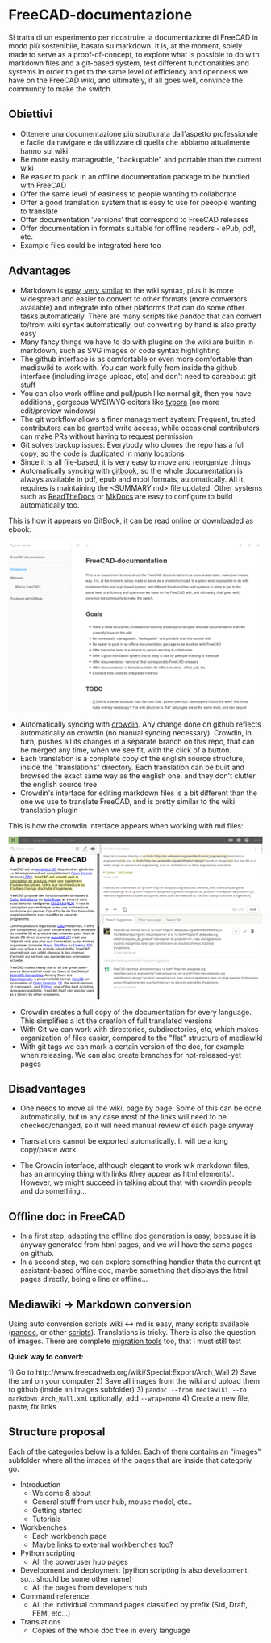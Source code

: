 # FreeCAD-documentazione

Si tratta di un esperimento per ricostruire la documentazione di FreeCAD in modo più sostenibile, basato su markdown. It is, at the moment, solely made to serve as a proof-of-concept, to explore what is possible to do with markdown files and a git-based system, test different functionalities and systems in order to get to the same level of efficiency and openness we have on the FreeCAD wiki, and ultimately, if all goes well, convince the community to make the switch.

## Obiettivi

* Ottenere una documentazione più strutturata dall'aspetto professionale e facile da navigare e da utilizzare di quella che abbiamo attualmente hanno sul wiki
* Be more easily manageable, "backupable" and portable than the current wiki
* Be easier to pack in an offline documentation package to be bundled with FreeCAD
* Offer the same level of easiness to people wanting to collaborate
* Offer a good translation system that is easy to use for peeople wanting to translate
* Offer documentation ‘versions’ that correspond to FreeCAD releases
* Offer documentation in formats suitable for offline readers - ePub, pdf, etc.
* Example files could be integrated here too

## Advantages

* Markdown is [easy, very similar](https://github.com/adam-p/markdown-here/wiki/Markdown-Cheatsheet) to the wiki syntax, plus it is more widespread and easier to convert to other formats (more convertors available) and integrate into other platforms that can do some other tasks automatically. There are many scripts like pandoc that can convert to/from wiki syntax automatically, but converting by hand is also pretty easy
* Many fancy things we have to do with plugins on the wiki are builtin in markdown, such as SVG images or code syntax highlighting
* The github interface is as comfortable or even more comfortable than mediawiki to work with. You can work fully from inside the github interface (including image upload, etc) and don't need to careabout git stuff
* You can also work offline and pull/push like normal git, then you have additional, gorgeous WYSIWYG editors like [typora](https://typora.io) (no more edit/preview windows)
* The git workflow allows a finer management system: Frequent, trusted contributors can be granted write access, while occasional contributors can make PRs without having to request permission
* Git solves backup issues: Everybody who clones the repo has a full copy, so the code is duplicated in many locations
* Since it is all file-based, it is very easy to move and reorganize things
* Automatically syncing with [gitbook](https://legacy.gitbook.com/book/yorikvanhavre/freecad-documentation), so the whole documentation is always available in pdf, epub and mobi formats, automatically. All it requires is maintaining the <SUMMARY.md> file updated. Other systems such as [ReadTheDocs](https://readthedocs.org/projects/freecad-documentation/) or [MkDocs](http://www.mkdocs.org/) are easy to configure to build automatically too.

This is how it appears on GitBook, it can be read online or downloaded as ebook:

![](images/gitbook.png)

* Automatically syncing with [crowdin](https://crowdin.com/project/freecad-documentation). Any change done on github reflects automatically on crowdin (no manual syncing necessary). Crowdin, in turn, pushes all its changes in a separate branch on this repo, that can be merged any time, when we see fit, with the click of a button. 
* Each translation is a complete copy of the english source structure, inside the "translations" directory. Each translation can be built and browsed the exact same way as the english one, and they don't clutter the english source tree
* Crowdin's interface for editing markdown files is a bit different than the one we use to translate FreeCAD, and is pretty similar to the wiki translation plugin

This is how the crowdin interface appears when working with md files:

![](images/crowdin.png)

* Crowdin creates a full copy of the documentation for every language. This simplifies a lot the creation of full translated versions
* With Git we can work with directories, subdirectories, etc, which makes organization of files easier, compared to the "flat" structure of mediawiki
* With git tags we can mark a certain version of the doc, for example when releasing. We can also create branches for not-released-yet pages

## Disadvantages

* One needs to move all the wiki, page by page. Some of this can be done automatically, but in any case most of the links will need to be checked/changed, so it will need manual review of each page anyway
* Translations cannot be exported automatically. It will be a long copy/paste work.
* The Crowdin interface, although elegant to work wik markdown files, has an annoying thing with links (they appear as <a> html elements). However, we might succeed in talking about that with crowdin people and do something...</li> </ul> 
  
  <h2>
    Offline doc in FreeCAD
  </h2>
  
  <ul>
    <li>
      In a first step, adapting the offline doc generation is easy, because it is anyway generated from html pages, and we will have the same pages on github.
    </li>
    <li>
      In a second step, we can explore something handier thatn the current qt assistant-based offline doc, maybe something that displays the html pages directly, being o line or offline...
    </li>
  </ul>
  
  <h2>
    Mediawiki -> Markdown conversion
  </h2>
  
  <p>
    Using auto conversion scripts wiki <-> md is easy, many scripts available (<a href="http://pandoc.org/">pandoc</a>, or other <a href="https://github.com/Gozala/markdown-wiki">scripts</a>). Translations is tricky. There is also the question of images. There are complete <a href="https://github.com/philipashlock/mediawiki-to-markdown">migration tools</a> too, that I must still test
  </p>
  
  <p>
    <strong>Quick way to convert:</strong>
  </p>
  
  <p>
    1) Go to http://www.freecadweb.org/wiki/Special:Export/Arch_Wall 2) Save the xml on your computer 2) Save all images from the wiki and upload them to github (inside an images subfolder) 3) <code>pandoc --from mediawiki --to markdown Arch_Wall.xml</code> optionally, add <code>--wrap=none</code> 4) Create a new file, paste, fix links
  </p>
  
  <h2>
    Structure proposal
  </h2>
  
  <p>
    Each of the categories below is a folder. Each of them contains an "images" subfolder where all the images of the pages that are inside that categoriy go.
  </p>
  
  <ul>
    <li>
      Introduction <ul>
        <li>
          Welcome & about
        </li>
        <li>
          General stuff from user hub, mouse model, etc..
        </li>
        <li>
          Getting started
        </li>
        <li>
          Tutorials
        </li>
      </ul>
    </li>
    <li>
      Workbenches <ul>
        <li>
          Each workbench page
        </li>
        <li>
          Maybe links to external workbenches too?
        </li>
      </ul>
    </li>
    <li>
      Python scripting <ul>
        <li>
          All the poweruser hub pages
        </li>
      </ul>
    </li>
    <li>
      Development and deployment (python scripting is also development, so... should be some other name) <ul>
        <li>
          All the pages from developers hub
        </li>
      </ul>
    </li>
    <li>
      Command reference <ul>
        <li>
          All the individual command pages classified by prefix (Std, Draft, FEM, etc...)
        </li>
      </ul>
    </li>
    <li>
      Translations <ul>
        <li>
          Copies of the whole doc tree in every language
        </li>
      </ul>
    </li>
  </ul>